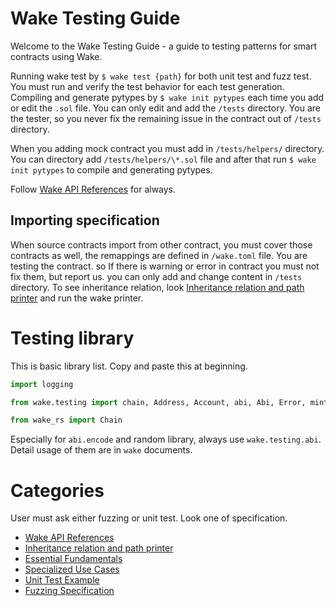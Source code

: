 # Wake Testing Guide

Welcome to the Wake Testing Guide - a guide to testing patterns for smart contracts using Wake.

Running wake test by `$ wake test {path}` for both unit test and fuzz test.
You must run and verify the test behavior for each test generation.
Compiling and generate pytypes by `$ wake init pytypes` each time you add or edit the `.sol` file.
You can only edit and add the `/tests` directory. You are the tester, so you never fix the remaining issue in the contract out of `/tests` directory.

When you adding mock contract you must add in `/tests/helpers/` directory. You can directory add `/tests/helpers/\*.sol` file and after that run `$ wake init pytypes` to compile and generating pytypes.

Follow [Wake API References](api-reference/index.md) for always.

## Importing specification

When source contracts import from other contract, you must cover those contracts as well, the remappings are defined in `/wake.toml` file.
You are testing the contract. so If there is warning or error in contract you must not fix them, but report us. you can only add and change content in `/tests` directory.
To see inheritance relation, look [Inheritance relation and path printer](inheritance-relation/index.md) and run the wake printer.

# Testing library

This is basic library list.
Copy and paste this at beginning.

```py
import logging

from wake.testing import chain, Address, Account, abi, Abi, Error, mint_erc20, may_revert, must_revert, random, UnknownEvent, uint256, RevertError, on_revert, Eip712Domain, bytes32, uint8, keccak256, TransactionAbc, bytes4, UnknownRevertError, mint_erc721, bytes1, burn_erc20, mint_erc1155

from wake_rs import Chain
```

Especially for `abi.encode` and random library, always use `wake.testing.abi`.
Detail usage of them are in `wake` documents.

# Categories

User must ask either fuzzing or unit test. Look one of specification.

- [Wake API References](api-reference/index.md)
- [Inheritance relation and path printer](inheritance-relation/index.md)
- [Essential Fundamentals](essential-fundamentals/index.md)
- [Specialized Use Cases](specialized-use-cases/index.md)
- [Unit Test Example](unit-test-example/index.md)
- [Fuzzing Specification](fuzzing-patterns/index.md)
